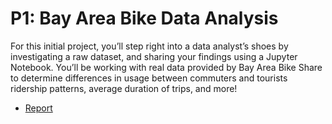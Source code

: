 # P1: Bay Area Bike Data Analysis
For this initial project, you’ll step right into a data analyst’s shoes by investigating a raw dataset, and sharing your findings using a Jupyter Notebook. You’ll be working with real data provided by Bay Area Bike Share to determine differences in usage between commuters and tourists ridership patterns, average duration of trips, and more!
* [Report](https://github.com/gtraskas/Udacity/blob/master/Data%20Analyst%20Nanodegree/P1_Bay_Area_Bike_Data_Analysis/Bay_Area_Bike_Data_Analysis.html)
